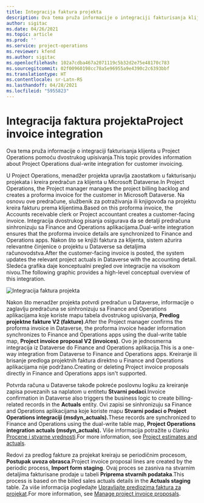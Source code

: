 ```yaml
---
title: Integracija faktura projekta
description: Ova tema pruža informacije o integraciji fakturisanja klijenta u Project Operations pomoću dvostrukog upisivanja.
author: sigitac
ms.date: 04/26/2021
ms.topic: article
ms.prod: ''
ms.service: project-operations
ms.reviewer: kfend
ms.author: sigitac
ms.openlocfilehash: 102a7cdba467a2071119c5b32d2e75e48170c783
ms.sourcegitcommit: 02f00960198cc78a5e96955a9e4390c2c6393bbf
ms.translationtype: HT
ms.contentlocale: sr-Latn-RS
ms.lasthandoff: 04/28/2021
ms.locfileid: "5955823"
---
```

# <a name="project-invoice-integration"></a><span data-ttu-id="8009b-103">Integracija faktura projekta</span><span class="sxs-lookup"><span data-stu-id="8009b-103">Project invoice integration</span></span>

<span data-ttu-id="8009b-104">Ova tema pruža informacije o integraciji fakturisanja klijenta u Project Operations pomoću dvostrukog upisivanja.</span><span class="sxs-lookup"><span data-stu-id="8009b-104">This topic provides information about Project Operations dual-write integration for customer invoicing.</span></span>

<span data-ttu-id="8009b-105">U Project Operations, menadžer projekta upravlja zaostatkom u fakturisanju projekata i kreira predračun za klijenta u Microsoft Dataverse.</span><span class="sxs-lookup"><span data-stu-id="8009b-105">In Project Operations, the Project manager manages the project billing backlog and creates a proforma invoice for the customer in Microsoft Dataverse.</span></span> <span data-ttu-id="8009b-106">Na osnovu ove predračune, službenik za potraživanja ili knjigovođa na projektu kreira fakturu prema klijentima.</span><span class="sxs-lookup"><span data-stu-id="8009b-106">Based on this proforma invoice, the Accounts receivable clerk or Project accountant creates a customer-facing invoice.</span></span> <span data-ttu-id="8009b-107">Integracija dvostrukog pisanja osigurava da se detalji predračuna sinhronizuju sa Finance and Operations aplikacijama.</span><span class="sxs-lookup"><span data-stu-id="8009b-107">Dual-write integration ensures that the proforma invoice details are synchronized to Finance and Operations apps.</span></span> <span data-ttu-id="8009b-108">Nakon što se knjiži faktura za klijenta, sistem ažurira relevantne činjenice o projektu u Dataverse sa detaljima računovodstva.</span><span class="sxs-lookup"><span data-stu-id="8009b-108">After the customer-facing invoice is posted, the system updates the relevant project actuals in Dataverse with the accounting detail.</span></span> <span data-ttu-id="8009b-109">Sledeća grafika daje konceptualni pregled ove integracije na visokom nivou.</span><span class="sxs-lookup"><span data-stu-id="8009b-109">The following graphic provides a high-level conceptual overview of this integration.</span></span>

   ![Integracija faktura projekta](./media/DW5Invoicing.png)

<span data-ttu-id="8009b-111">Nakon što menadžer projekta potvrdi predračun u Dataverse, informacije o zaglavlju predračuna se sinhronizuju sa Finance and Operations aplikacijama koje koriste mapu tabela dvostrukog upisivanja, **Predlog projektne fakture V2 (fakture)**.</span><span class="sxs-lookup"><span data-stu-id="8009b-111">After the Project manager confirms the proforma invoice in Dataverse, the proforma invoice header information synchronizes to Finance and Operations apps using the dual-write table map, **Project invoice proposal V2 (invoices)**.</span></span> <span data-ttu-id="8009b-112">Ovo je jednosmerna integracija iz Dataverse do Finance and Operations aplikacija.</span><span class="sxs-lookup"><span data-stu-id="8009b-112">This is a one-way integration from Dataverse to Finance and Operations apps.</span></span> <span data-ttu-id="8009b-113">Kreiranje ili brisanje predloga projektnih faktura direktno u Finance and Operations aplikacijama nije podržano.</span><span class="sxs-lookup"><span data-stu-id="8009b-113">Creating or deleting Project invoice proposals directly in Finance and Operations apps isn't supported.</span></span>

<span data-ttu-id="8009b-114">Potvrda računa u Dataverse takođe pokreće poslovnu logiku za kreiranje zapisa povezanih sa naplatom u entitetu **Stvarni podaci**.</span><span class="sxs-lookup"><span data-stu-id="8009b-114">Invoice confirmation in Dataverse also triggers the business logic to create billing-related records in the **Actuals** entity.</span></span> <span data-ttu-id="8009b-115">Ovi zapisi se sinhronizuju sa Finance and Operations aplikacijama koje koriste mapu **Stvarni podaci o Project Operations integraciji (msdyn\_actuals).**</span><span class="sxs-lookup"><span data-stu-id="8009b-115">These records are synchronized to Finance and Operations using the dual-write table map, **Project Operations integration actuals (msdyn\_actuals).**</span></span> <span data-ttu-id="8009b-116">Više informacija potražite u članku [Procene i stvarne vrednosti](resource-dual-write-estimates-actuals.md).</span><span class="sxs-lookup"><span data-stu-id="8009b-116">For more information, see [Project estimates and actuals](resource-dual-write-estimates-actuals.md).</span></span> 

<span data-ttu-id="8009b-117">Redovi za predlog fakture za projekat kreiraju se periodičnim procesom, **Postupak uvoza obrasca**.</span><span class="sxs-lookup"><span data-stu-id="8009b-117">Project invoice proposal lines are created by the periodic process, **Import form staging**.</span></span> <span data-ttu-id="8009b-118">Ovaj proces se zasniva na stvarnim detaljima fakturisane prodaje u tabeli **Priprema stvarnih podataka**.</span><span class="sxs-lookup"><span data-stu-id="8009b-118">This process is based on the billed sales actuals details in the **Actuals staging** table.</span></span> <span data-ttu-id="8009b-119">Za više informacija pogledajte [Upravljajte predlozima faktura za projekat](../invoicing/format-update-project-invoice-proposals.md#create-project-invoice-proposals).</span><span class="sxs-lookup"><span data-stu-id="8009b-119">For more information, see [Manage project invoice proposals](../invoicing/format-update-project-invoice-proposals.md#create-project-invoice-proposals).</span></span> 

